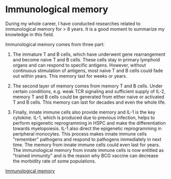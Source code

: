 # Immunological memory

During my whole career, I have conducted researches related to immunological memory for > 8 years. It is a good moment to summarize my knowledge in this field.

Immunological memory comes from three part:

1. The immature T and B cells, which have underwent gene rearrangement and become naive T and B cells. These cells stay in primary lymphoid organs and can respond to specific antigens. However, without continuous stimulation of antigens, most naive T and B cells could fade out within years. This memory last for weeks or years.

2. The second layer of memory comes from memory T and B cells. Under certain conditions, e.g. weak TCR signaling and sufficient supply of IL-2, memory T and B cells could be generated from either naive or activated T and B cells. This memory can last for decades and even the whole life.

3. Finally, innate immune cells also provide memory and IL-1 is the key cytokine. IL-1, which is produced due to previous infection, helps to perform epigenetic reprogramming in HSPC and make the differentiation towards myelopoiesis. IL-1 also direct the epigenetic reprogramming in peripheral monocytes. This process makes innate immune cells "remember" pathogens and respond to pathogens immediately in next time. The memory from innate immune cells could even last for years. The immunological memory from innate immune cells is now entitled as "trained immunity" and is the reason why BCG vaccine can decrease the morbidity rate of some populations.

[Immunological memory](/Figs/immunological_memory.png)
